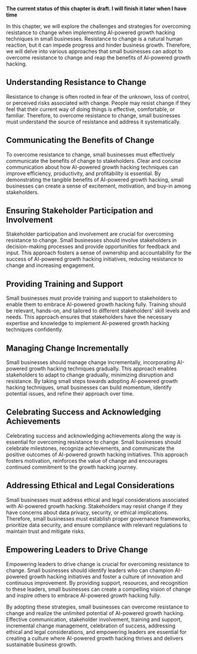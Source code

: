 **The current status of this chapter is draft. I will finish it later when I have time**

In this chapter, we will explore the challenges and strategies for overcoming resistance to change when implementing AI-powered growth hacking techniques in small businesses. Resistance to change is a natural human reaction, but it can impede progress and hinder business growth. Therefore, we will delve into various approaches that small businesses can adopt to overcome resistance to change and reap the benefits of AI-powered growth hacking.

Understanding Resistance to Change
----------------------------------

Resistance to change is often rooted in fear of the unknown, loss of control, or perceived risks associated with change. People may resist change if they feel that their current way of doing things is effective, comfortable, or familiar. Therefore, to overcome resistance to change, small businesses must understand the source of resistance and address it systematically.

Communicating the Benefits of Change
------------------------------------

To overcome resistance to change, small businesses must effectively communicate the benefits of change to stakeholders. Clear and concise communication about how AI-powered growth hacking techniques can improve efficiency, productivity, and profitability is essential. By demonstrating the tangible benefits of AI-powered growth hacking, small businesses can create a sense of excitement, motivation, and buy-in among stakeholders.

Ensuring Stakeholder Participation and Involvement
--------------------------------------------------

Stakeholder participation and involvement are crucial for overcoming resistance to change. Small businesses should involve stakeholders in decision-making processes and provide opportunities for feedback and input. This approach fosters a sense of ownership and accountability for the success of AI-powered growth hacking initiatives, reducing resistance to change and increasing engagement.

Providing Training and Support
------------------------------

Small businesses must provide training and support to stakeholders to enable them to embrace AI-powered growth hacking fully. Training should be relevant, hands-on, and tailored to different stakeholders' skill levels and needs. This approach ensures that stakeholders have the necessary expertise and knowledge to implement AI-powered growth hacking techniques confidently.

Managing Change Incrementally
-----------------------------

Small businesses should manage change incrementally, incorporating AI-powered growth hacking techniques gradually. This approach enables stakeholders to adapt to change gradually, minimizing disruption and resistance. By taking small steps towards adopting AI-powered growth hacking techniques, small businesses can build momentum, identify potential issues, and refine their approach over time.

Celebrating Success and Acknowledging Achievements
--------------------------------------------------

Celebrating success and acknowledging achievements along the way is essential for overcoming resistance to change. Small businesses should celebrate milestones, recognize achievements, and communicate the positive outcomes of AI-powered growth hacking initiatives. This approach fosters motivation, reinforces the value of change and encourages continued commitment to the growth hacking journey.

Addressing Ethical and Legal Considerations
-------------------------------------------

Small businesses must address ethical and legal considerations associated with AI-powered growth hacking. Stakeholders may resist change if they have concerns about data privacy, security, or ethical implications. Therefore, small businesses must establish proper governance frameworks, prioritize data security, and ensure compliance with relevant regulations to maintain trust and mitigate risks.

Empowering Leaders to Drive Change
----------------------------------

Empowering leaders to drive change is crucial for overcoming resistance to change. Small businesses should identify leaders who can champion AI-powered growth hacking initiatives and foster a culture of innovation and continuous improvement. By providing support, resources, and recognition to these leaders, small businesses can create a compelling vision of change and inspire others to embrace AI-powered growth hacking fully.

By adopting these strategies, small businesses can overcome resistance to change and realize the unlimited potential of AI-powered growth hacking. Effective communication, stakeholder involvement, training and support, incremental change management, celebration of success, addressing ethical and legal considerations, and empowering leaders are essential for creating a culture where AI-powered growth hacking thrives and delivers sustainable business growth.
